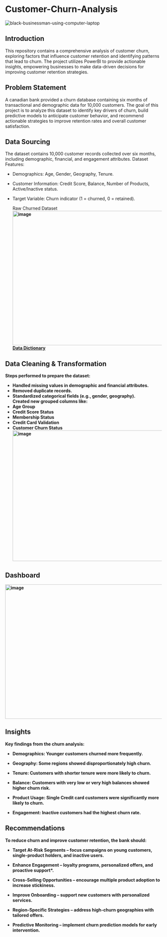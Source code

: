 # Customer-Churn-Analysis
![black-businessman-using-computer-laptop](https://github.com/user-attachments/assets/ebca6e63-66d5-424a-8110-20b0e295008f)

## Introduction
This repository contains a comprehensive analysis of customer churn, exploring factors that influence customer retention and identifying patterns that lead to churn. The project utilizes PowerBI to provide actionable insights, empowering businesses to make data-driven decisions for improving customer retention strategies.
## Problem Statement
 A canadian bank provided a churn database containing six months of transactional and demographic data for 10,000 customers. The goal of this project is to analyze this dataset to identify key drivers of churn, build predictive models to anticipate customer behavior, and recommend actionable strategies to improve retention rates and overall customer satisfaction.
## Data Sourcing
The dataset contains 10,000 customer records collected over six months, including demographic, financial, and engagement attributes.
Dataset Features:
- Demographics: Age, Gender, Geography, Tenure.<br>
- Customer Information: Credit Score, Balance, Number of Products, Active/Inactive status.<br>
- Target Variable: Churn indicator (1 = churned, 0 = retained).<br>

  Raw Churned Dataset<b>
<img width="1158" height="431" alt="image" src="https://github.com/user-attachments/assets/d14ec88b-7a38-40f3-be06-0d2a81221eaf" /><br>
[Data Dictionary](https://docs.google.com/document/d/1LujgftXUBdd7fEscYFml0meJq6xdREsph_pw--PRMeU/edit?usp=classroom_web&authuser=0)

## Data Cleaning & Transformation<br>
Steps performed to prepare the dataset:<br>
- Handled missing values in demographic and financial attributes.<br>
- Removed duplicate records.<br>
- Standardized categorical fields (e.g., gender, geography).<br>
Created new grouped columns like:<br>
- Age Group<br>
- Credit Score Status<br>
- Membership Status<br>
- Credit Card Validation<br>
- Customer Churn Status<br>
<img width="1155" height="419" alt="image" src="https://github.com/user-attachments/assets/9657363d-03f3-4e43-a856-ffec529ed4f7" /><br>

## Dashboard<br>

<img width="765" height="431" alt="image" src="https://github.com/user-attachments/assets/4817354c-0cab-4737-afed-2f81dbd13bbf" />

## Insights<br>
Key findings from the churn analysis:<br>
- Demographics: Younger customers churned more frequently.<br>

- Geography: Some regions showed disproportionately high churn.<br>

- Tenure: Customers with shorter tenure were more likely to churn.<br>

- Balance: Customers with very low or very high balances showed higher churn risk.<br>

- Product Usage: Single Credit card customers were significantly more likely to churn.<br>

- Engagement: Inactive customers had the highest churn rate.<br>

 ## Recommendations<br>

 To reduce churn and improve customer retention, the bank should:<br>

- Target At-Risk Segments – focus campaigns on young customers, single-product holders, and inactive users.<br>

- Enhance Engagement – loyalty programs, personalized offers, and proactive support*.<br>

- Cross-Selling Opportunities – encourage multiple product adoption to increase stickiness.<br>

- Improve Onboarding – support new customers with personalized services.<br>

- Region-Specific Strategies – address high-churn geographies with tailored offers.<br>

- Predictive Monitoring – implement churn prediction models for early intervention.<br>



